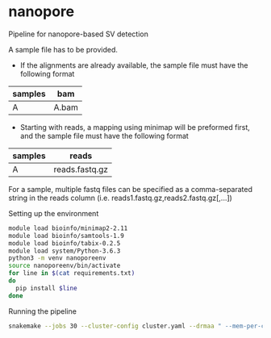# nanopore
Pipeline for nanopore-based SV detection

A sample file has to be provided.

- If the alignments are already available, the sample file must have the following format

| samples | bam            |
|---------|----------------|
| A       | A.bam          |

- Starting with reads, a mapping using minimap will be preformed first, and the sample file must have the following format

| samples | reads          |
|---------|----------------|
| A       | reads.fastq.gz |

For a sample,  multiple fastq files can be specified as a comma-separated string in the reads column (i.e. reads1.fastq.gz,reads2.fastq.gz[,...])

Setting up the environment
```bash
module load bioinfo/minimap2-2.11
module load bioinfo/samtools-1.9
module load bioinfo/tabix-0.2.5
module load system/Python-3.6.3
python3 -m venv nanoporeenv
source nanoporeenv/bin/activate
for line in $(cat requirements.txt)
do
  pip install $line
done
```

Running the pipeline
```bash
snakemake --jobs 30 --cluster-config cluster.yaml --drmaa " --mem-per-cpu={cluster.mem-per-cpu}000 --mincpus={threads} --time={cluster.time} -J {cluster.name} -N 1=1" -p -n
```
